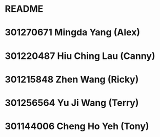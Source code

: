 # README

# 301270671 Mingda Yang (Alex)
# 301220487 Hiu Ching Lau (Canny)
# 301215848 Zhen Wang (Ricky)
# 301256564 Yu Ji Wang (Terry)
# 301144006 Cheng Ho Yeh (Tony)
